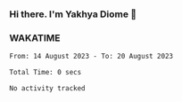 ### Hi there. I'm Yakhya Diome 👋

### WAKATIME
<!--START_SECTION:waka-->

```txt
From: 14 August 2023 - To: 20 August 2023

Total Time: 0 secs

No activity tracked
```

<!--END_SECTION:waka-->

